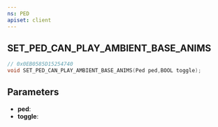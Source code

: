 ```yaml
---
ns: PED
apiset: client
---
```

## SET_PED_CAN_PLAY_AMBIENT_BASE_ANIMS

```c
// 0x0EB0585D15254740
void SET_PED_CAN_PLAY_AMBIENT_BASE_ANIMS(Ped ped,BOOL toggle);
```


## Parameters
* **ped**:
* **toggle**:



